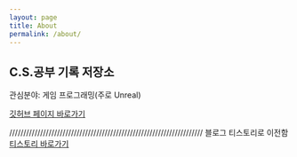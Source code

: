 ```yaml
---
layout: page
title: About
permalink: /about/
---
```


## C.S.공부 기록 저장소

관심분야: 게임 프로그래밍(주로 Unreal)

[깃허브 페이지 바로가기](https://igh01gi.github.io/about/)

/////////////////////////////////////////////////////////////////////
블로그 티스토리로 이전함
[티스토리 바로가기](https://igh01ti.tistory.com/)
